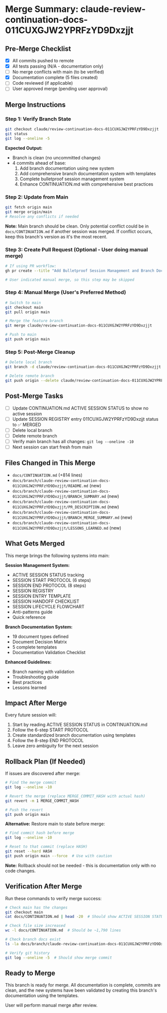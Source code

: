 # Merge Summary: claude-review-continuation-docs-011CUXGJW2YPRFzYD9Dxzjjt

## Pre-Merge Checklist
- [x] All commits pushed to remote
- [x] All tests passing (N/A - documentation only)
- [ ] No merge conflicts with main (to be verified)
- [x] Documentation complete (5 files created)
- [ ] Code reviewed (if applicable)
- [ ] User approved merge (pending user approval)

## Merge Instructions

### Step 1: Verify Branch State
```bash
git checkout claude/review-continuation-docs-011CUXGJW2YPRFzYD9Dxzjjt
git status
git log --oneline -5
```

**Expected Output:**
- Branch is clean (no uncommitted changes)
- 4 commits ahead of base:
  1. Add branch documentation using new system
  2. Add comprehensive branch documentation system with templates
  3. Complete bulletproof session management system
  4. Enhance CONTINUATION.md with comprehensive best practices

### Step 2: Update from Main
```bash
git fetch origin main
git merge origin/main
# Resolve any conflicts if needed
```

**Note:** Main branch should be clean. Only potential conflict could be in `docs/CONTINUATION.md` if another session was merged. If conflict occurs, keep this branch's version as it's the most recent.

### Step 3: Create Pull Request (Optional - User doing manual merge)
```bash
# If using PR workflow:
gh pr create --title "Add Bulletproof Session Management and Branch Documentation Systems" --body-file docs/branch/claude-review-continuation-docs-011CUXGJW2YPRFzYD9Dxzjjt/PR_DESCRIPTION.md

# User indicated manual merge, so this step may be skipped
```

### Step 4: Manual Merge (User's Preferred Method)
```bash
# Switch to main
git checkout main
git pull origin main

# Merge the feature branch
git merge claude/review-continuation-docs-011CUXGJW2YPRFzYD9Dxzjjt

# Push to main
git push origin main
```

### Step 5: Post-Merge Cleanup
```bash
# Delete local branch
git branch -d claude/review-continuation-docs-011CUXGJW2YPRFzYD9Dxzjjt

# Delete remote branch
git push origin --delete claude/review-continuation-docs-011CUXGJW2YPRFzYD9Dxzjjt
```

## Post-Merge Tasks
- [ ] Update CONTINUATION.md ACTIVE SESSION STATUS to show no active session
- [ ] Update SESSION REGISTRY entry 011CUXGJW2YPRFzYD9Dxzjjt status to ✅ MERGED
- [ ] Delete local branch
- [ ] Delete remote branch
- [ ] Verify main branch has all changes: `git log --oneline -10`
- [ ] Next session can start fresh from main

## Files Changed in This Merge
- `docs/CONTINUATION.md` (+814 lines)
- `docs/branch/claude-review-continuation-docs-011CUXGJW2YPRFzYD9Dxzjjt/README.md` (new)
- `docs/branch/claude-review-continuation-docs-011CUXGJW2YPRFzYD9Dxzjjt/BRANCH_SUMMARY.md` (new)
- `docs/branch/claude-review-continuation-docs-011CUXGJW2YPRFzYD9Dxzjjt/PR_DESCRIPTION.md` (new)
- `docs/branch/claude-review-continuation-docs-011CUXGJW2YPRFzYD9Dxzjjt/BRANCH_MERGE_SUMMARY.md` (new)
- `docs/branch/claude-review-continuation-docs-011CUXGJW2YPRFzYD9Dxzjjt/LESSONS_LEARNED.md` (new)

## What Gets Merged
This merge brings the following systems into main:

**Session Management System:**
- ACTIVE SESSION STATUS tracking
- SESSION START PROTOCOL (6 steps)
- SESSION END PROTOCOL (8 steps)
- SESSION REGISTRY
- SESSION ENTRY TEMPLATE
- SESSION HANDOFF CHECKLIST
- SESSION LIFECYCLE FLOWCHART
- Anti-patterns guide
- Quick reference

**Branch Documentation System:**
- 19 document types defined
- Document Decision Matrix
- 5 complete templates
- Documentation Validation Checklist

**Enhanced Guidelines:**
- Branch naming with validation
- Troubleshooting guide
- Best practices
- Lessons learned

## Impact After Merge
Every future session will:
1. Start by reading ACTIVE SESSION STATUS in CONTINUATION.md
2. Follow the 6-step START PROTOCOL
3. Create standardized branch documentation using templates
4. Follow the 8-step END PROTOCOL
5. Leave zero ambiguity for the next session

## Rollback Plan (If Needed)
If issues are discovered after merge:

```bash
# Find the merge commit
git log --oneline -10

# Revert the merge (replace MERGE_COMMIT_HASH with actual hash)
git revert -m 1 MERGE_COMMIT_HASH

# Push the revert
git push origin main
```

**Alternative:** Restore main to state before merge:
```bash
# Find commit hash before merge
git log --oneline -10

# Reset to that commit (replace HASH)
git reset --hard HASH
git push origin main --force  # Use with caution
```

**Note:** Rollback should not be needed - this is documentation only with no code changes.

## Verification After Merge
Run these commands to verify merge success:

```bash
# Check main has the changes
git checkout main
cat docs/CONTINUATION.md | head -20  # Should show ACTIVE SESSION STATUS block

# Check file size increased
wc -l docs/CONTINUATION.md  # Should be ~1,790 lines

# Check branch docs exist
ls -la docs/branch/claude-review-continuation-docs-011CUXGJW2YPRFzYD9Dxzjjt/  # Should show 5 files

# Verify git history
git log --oneline -5  # Should show merge commit
```

## Ready to Merge
This branch is ready for merge. All documentation is complete, commits are clean, and the new systems have been validated by creating this branch's documentation using the templates.

User will perform manual merge after review.

